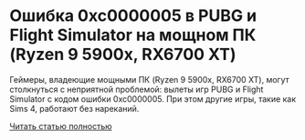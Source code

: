 # Ошибка 0xc0000005 в PUBG и Flight Simulator на мощном ПК (Ryzen 9 5900x, RX6700 XT)



Геймеры, владеющие мощными ПК (Ryzen 9 5900x, RX6700 XT), могут столкнуться с неприятной проблемой: вылеты игр PUBG и Flight Simulator с кодом ошибки 0xc0000005. При этом другие игры, такие как Sims 4, работают без нареканий.

[Читать статью полностью](https://xyberbara.com/gaming/0xc0000005/)
